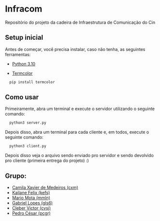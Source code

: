 # Infracom
Repositório do projeto da cadeira de Infraestrutura de Comunicação do Cin

## Setup inicial

Antes de começar, você precisa instalar, caso não tenha, as seguintes ferramentas:

- [Python 3.10](https://www.python.org/downloads/)

- [Termcolor](https://pypi.org/project/termcolor/)
```bash
  pip install termcolor
```
## Como usar

Primeiramente, abra um terminal e execute o servidor utilizando o seguinte comando:

```bash
  python3 server.py
```

Depois disso, abra um terminal para cada cliente e, em todos, execute o seguinte comando:

```bash
  python3 client.py
```
Depois disso veja o arquivo sendo enviado pro servidor e sendo devolvido pro cliente (primeira entrega do projeto) :)

## Grupo:
* [Camila Xavier de Medeiros (cxm)](https://github.com/cxmedeiros)
* [Kailane Felix (kefs)](https://github.com/kailanefelix)
* [Mario Mota (mmln)](https://github.com/mario8978)
* [Gabriel Lopes (gls6)](https://github.com/Gabriellopess)
* [Cleber Victor (cvsj)](https://github.com/Cleber-Victor)
* [Pedro César (pcgr)](https://github.com/pedrocgr)



